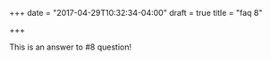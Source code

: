 +++
date = "2017-04-29T10:32:34-04:00"
draft = true
title = "faq 8"

+++

This is an answer to #8 question!

